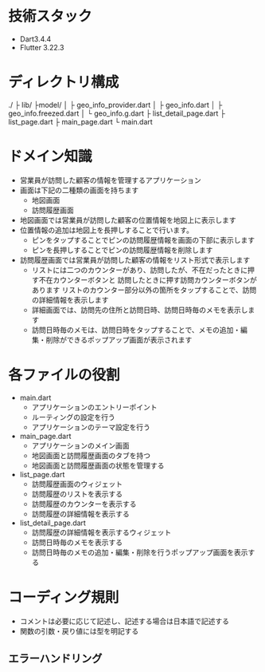 # 技術スタック
- Dart3.4.4
- Flutter 3.22.3

# ディレクトリ構成
./
├ lib/
  ├model/
  │  ├ geo_info_provider.dart
  │  ├ geo_info.dart
  │  ├ geo_info.freezed.dart
  │  └ geo_info.g.dart
  ├ list_detail_page.dart
  ├ list_page.dart
  ├ main_page.dart
  └ main.dart

# ドメイン知識
- 営業員が訪問した顧客の情報を管理するアプリケーション
- 画面は下記の二種類の画面を持ちます
  - 地図画面
  - 訪問履歴画面
- 地図画面では営業員が訪問した顧客の位置情報を地図上に表示します
- 位置情報の追加は地図上を長押しすることで行います。
  - ピンをタップすることでピンの訪問履歴情報を画面の下部に表示します
  - ピンを長押しすることでピンの訪問履歴情報を削除します
- 訪問履歴画面では営業員が訪問した顧客の情報をリスト形式で表示します
  - リストには二つのカウンターがあり、訪問したが、不在だったときに押す不在カウンターボタンと
    訪問したときに押す訪問カウンターボタンがあります
    リストのカウンター部分以外の箇所をタップすることで、訪問の詳細情報を表示します
  - 詳細画面では、訪問先の住所と訪問日時、訪問日時毎のメモを表示します
  - 訪問日時毎のメモは、訪問日時をタップすることで、メモの追加・編集・削除ができるポップアップ画面が表示されます

# 各ファイルの役割
- main.dart
  - アプリケーションのエントリーポイント
  - ルーティングの設定を行う
  - アプリケーションのテーマ設定を行う
- main_page.dart
  - アプリケーションのメイン画面
  - 地図画面と訪問履歴画面のタブを持つ
  - 地図画面と訪問履歴画面の状態を管理する
- list_page.dart
  - 訪問履歴画面のウィジェット
  - 訪問履歴のリストを表示する
  - 訪問履歴のカウンターを表示する
  - 訪問履歴の詳細情報を表示する
- list_detail_page.dart
  - 訪問履歴の詳細情報を表示するウィジェット
  - 訪問日時毎のメモを表示する
  - 訪問日時毎のメモの追加・編集・削除を行うポップアップ画面を表示する

# コーディング規則
- コメントは必要に応じて記述し、記述する場合は日本語で記述する
- 関数の引数・戻り値には型を明記する

## エラーハンドリング
